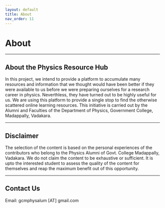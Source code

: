 ```yaml
---
layout: default
title: About
nav_order: 11
---
```

# About

---

## About the Physics Resource Hub
In this project, we intend to provide a platform to accumulate many resources and information that we thought would have been better if they were available to us before we were preparing ourselves for a research career in physics. Neverthless, they have turned out to be highly useful for us. We are using this platform to provide a single stop to find the otherwise scattered online learning resources. This initiative is carried out by the Alumni and Faculties of the Department of Physics, Government College, Madappally, Vadakara.

---
## Disclaimer
The selection of the content is based on the personal experiences of the contributors who belong to the Physics Alumni of Govt. College Madappally, Vadakara. We do not claim the content to be exhaustive or sufficient. It is upto the interested student to assess the quality of the content for themselves and reap the maximum benefit out of this opportunity.

---
## Contact Us
Email: gcmphysalum [AT] gmail.com
